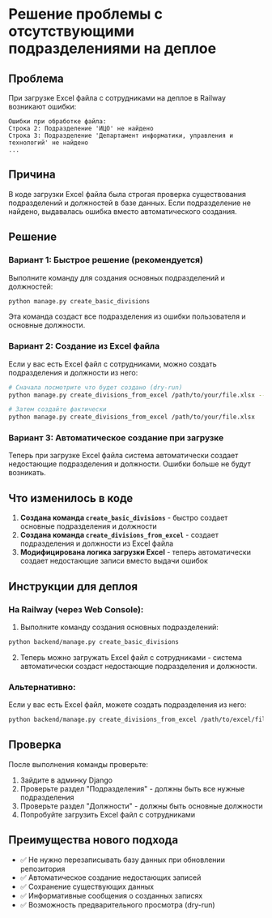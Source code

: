 # Решение проблемы с отсутствующими подразделениями на деплое

## Проблема

При загрузке Excel файла с сотрудниками на деплое в Railway возникают ошибки:
```
Ошибки при обработке файла: 
Строка 2: Подразделение 'ИЦО' не найдено
Строка 3: Подразделение 'Департамент информатики, управления и технологий' не найдено
...
```

## Причина

В коде загрузки Excel файла была строгая проверка существования подразделений и должностей в базе данных. Если подразделение не найдено, выдавалась ошибка вместо автоматического создания.

## Решение

### Вариант 1: Быстрое решение (рекомендуется)

Выполните команду для создания основных подразделений и должностей:

```bash
python manage.py create_basic_divisions
```

Эта команда создаст все подразделения из ошибки пользователя и основные должности.

### Вариант 2: Создание из Excel файла

Если у вас есть Excel файл с сотрудниками, можно создать подразделения и должности из него:

```bash
# Сначала посмотрите что будет создано (dry-run)
python manage.py create_divisions_from_excel /path/to/your/file.xlsx --dry-run

# Затем создайте фактически
python manage.py create_divisions_from_excel /path/to/your/file.xlsx
```

### Вариант 3: Автоматическое создание при загрузке

Теперь при загрузке Excel файла система автоматически создает недостающие подразделения и должности. Ошибки больше не будут возникать.

## Что изменилось в коде

1. **Создана команда `create_basic_divisions`** - быстро создает основные подразделения и должности
2. **Создана команда `create_divisions_from_excel`** - создает подразделения и должности из Excel файла
3. **Модифицирована логика загрузки Excel** - теперь автоматически создает недостающие записи вместо выдачи ошибок

## Инструкции для деплоя

### На Railway (через Web Console):

1. Выполните команду создания основных подразделений:
```bash
python backend/manage.py create_basic_divisions
```

2. Теперь можно загружать Excel файл с сотрудниками - система автоматически создаст недостающие подразделения и должности.

### Альтернативно:

Если у вас есть Excel файл, можете создать подразделения из него:
```bash
python backend/manage.py create_divisions_from_excel /path/to/excel/file.xlsx
```

## Проверка

После выполнения команды проверьте:
1. Зайдите в админку Django
2. Проверьте раздел "Подразделения" - должны быть все нужные подразделения
3. Проверьте раздел "Должности" - должны быть основные должности
4. Попробуйте загрузить Excel файл с сотрудниками

## Преимущества нового подхода

- ✅ Не нужно перезаписывать базу данных при обновлении репозитория
- ✅ Автоматическое создание недостающих записей
- ✅ Сохранение существующих данных
- ✅ Информативные сообщения о созданных записях
- ✅ Возможность предварительного просмотра (dry-run)
